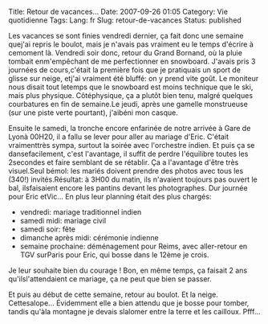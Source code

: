Title: Retour de vacances...
Date: 2007-09-26 01:05
Category: Vie quotidienne
Tags:
Lang: fr
Slug: retour-de-vacances
Status: published

Les vacances se sont finies vendredi dernier, ça fait donc une semaine quej'ai repris le boulot, mais je n'avais pas vraiment eu le temps d'écrire à cemoment là. Vendredi soir donc, retour du Grand Bornand, où la pluie tombait enm'empêchant de me perfectionner en snowboard. J'avais pris 3 journées de cours,c'était la première fois que je pratiquais un sport de glisse sur neige, etj'ai vraiment été bluffé: on y prend vite goût. Le moniteur nous disait tout letemps que le snowboard est moins technique que le ski, mais plus physique. Côtéphysique, ça a plutôt bien tenu, malgré quelques courbatures en fin de semaine.Le jeudi, après une gamelle monstrueuse (sur une piste verte pourtant), j'aibéni mon casque.

Ensuite le samedi, la tronche encore enfarinée de notre arrivée à Gare de Lyonà 00H20, il a fallu se lever pour aller au mariage d'Eric. C'était vraimenttrès sympa, surtout la soirée avec l'orchestre indien. Et puis ça se dansefacilement, c'est l'avantage, il suffit de perdre l'équilibre toutes les 2secondes et faire semblant de se rétablir. Ça a l'avantage d'être très visuel.Seul bémol: les mariés doivent prendre des photos avec tous les (340!) invités.Résultat: à 3H00 du matin, ils n'avaient toujours pas ouvert le bal, ilsfaisaient encore les pantins devant les photographes. Dur journée pour Eric etVic... En plus leur planning était des plus chargés:

-   vendredi: mariage traditionnel indien
-   samedi midi: mariage civil
-   samedi soir: fête
-   dimanche après midi: cérémonie indienne
-   semaine prochaine: déménagement pour Reims, avec aller-retour en TGV surParis pour Eric, qui bosse dans le 12ème je crois.

Je leur souhaite bien du courage ! Bon, en même temps, ça faisait 2 ans qu'ilsl'attendaient ce mariage, ça ne peut que bien se passer.

Et puis au début de cette semaine, retour au boulot. Et la neige. Cettesalope... Évidemment elle a bien attendu que je bosse pour tomber, tandis qu'àla montagne je devais slalomer entre la terre et les cailloux. Pfff...
